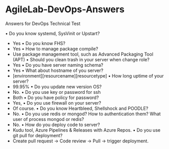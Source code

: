 # AgileLab-DevOps-Answers
Answers for DevOps Technical Test

•	Do you know systemd, SysVinit or Upstart?
-	Yes
•	Do you know FHS?
-	Yes
•	 How to manage package compile?
-	Use package management tool, such as Advanced Packaging Tool (APT)
•	Should you clean trash in your server when change role?
-	Yes
•	Do you have server naming schema?
-	Yes
•	 What about hostname of you server?
-	[environment][resourcename][resourcetype]
•	How long uptime of your server? 
-	99.95%
•	Do you update new version OS?
-	No.
•	Do you use key or password for ssh
-	Both
•	Do you have policy for password?
-	Yes,
•	Do you use firewall on your server?
-	Of course.
•	Do you know Heartbleed, Shellshock and POODLE?
-	No.
•	Do you use redis or mongod? How to authentication them? What user of process mongod or redis?
-	No.
•	How do you deploy code to server?
-	Kudu tool, Azure Pipelines & Releases with Azure Repos.
•	 Do you use git pull for deployment?
-	Create pull request -> Code review -> Pull -> trigger deployment.
